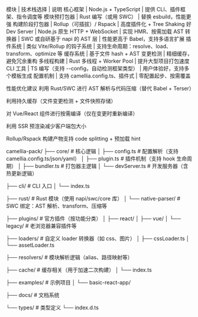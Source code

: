 模块 | 技术栈选择 | 说明
核心框架 | Node.js + TypeScript | 提供 CLI、插件框架、指令调度等
模块预打包器 | Rust 编写（或用 SWC） | 替换 esbuild，性能更强
构建阶段打包器 | Rollup（可插拔）/ Rspack | 高度插件化 + Tree Shaking 好
Dev Server | Node.js 原生 HTTP + WebSocket | 实现 HMR、按需加载
AST 转换器 | SWC 或自研基于 napi 的 AST 层 | 性能更高于 Babel，支持多语言扩展
插件系统 | 类似 Vite/Rollup 的钩子系统 | 支持生命周期：resolve、load、transform、optimize 等
缓存系统 | 基于文件 hash + AST 变更检测 | 精细缓存，避免冗余重构
多线程构建 | Rust 多线程 + Worker Pool | 提升大型项目打包速度
CLI 工具 | TS 编写（支持 --config，自动检测框架类型） | 用户体验好，支持多个模板生成
配置机制 | 支持 camellia.config.ts、插件式 | 零配置起步、按需覆盖

性能优化建议
利用 Rust/SWC 进行 AST 解析与代码压缩（替代 Babel + Terser）

利用持久缓存（文件变更检测 + 文件快照存储）

对 Vue/React 组件进行按需编译（仅在变更时重新编译）

利用 SSR 预渲染减少客户端包大小

Rollup/Rspack 构建产物支持 code splitting + 预加载 hint


camellia-pack/
├── core/                 # 核心逻辑
│   ├── config.ts         # 配置解析（支持 camellia.config.ts/json/yaml）
│   ├── plugin.ts         # 插件机制（支持 hook 生命周期）
│   ├── bundler.ts        # 打包器主逻辑
│   └── devServer.ts      # 开发服务器（含热更新逻辑）

├── cli/                  # CLI 入口
│   └── index.ts

├── rust/                 # Rust 模块（使用 napi/swc/core 库）
│   └── native-parser/    # SWC 绑定：AST 解析、transform、压缩等

├── plugins/              # 官方插件（按功能分类）
│   ├── react/
│   ├── vue/
│   └── legacy/           # 老浏览器兼容插件等

├── loaders/              # 自定义 loader 转换器（如 css、图片）
│   ├── cssLoader.ts
│   └── assetLoader.ts

├── resolvers/            # 模块解析逻辑（alias、路径映射等）

├── cache/                # 缓存相关（用于加速二次构建）
│   └── index.ts

├── examples/             # 示例项目
│   └── basic-react-app/

├── docs/                 # 文档系统

└── types/                # 类型定义
    └── index.d.ts

